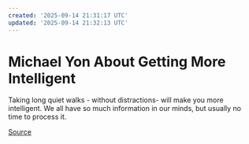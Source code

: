 ```yaml
---
created: '2025-09-14 21:31:17 UTC'
updated: '2025-09-14 21:32:13 UTC'
---
```


# Michael Yon About Getting More Intelligent

Taking long quiet walks - without distractions- will make you more intelligent.
We all have so much information in our minds, but usually no time to process it.

[Source](https://youtu.be/Og6tSfkUJzE)

